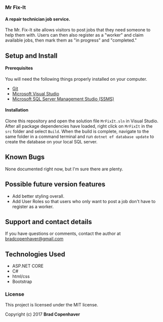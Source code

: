 ### Mr Fix-It
#### A repair technician job service.

The Mr. Fix-It site allows visitors to post jobs that they need someone to help them with. Users can then also register as a "worker" and claim available jobs, then mark them as "in progress" and "completed."

## Setup and Install

#### Prerequisites

You will need the following things properly installed on your computer.

* [Git](https://git-scm.com/)
* [Microsoft Visual Studio](https://www.visualstudio.com/downloads/)
* [Microsoft SQL Server Management Studio (SSMS)](https://docs.microsoft.com/en-us/sql/ssms/download-sql-server-management-studio-ssms#sql-server-management-studio)

#### Installation

Clone this repository and open the solution file `MrFixIt.sln` in Visual Studio. After all package dependencies have loaded,  right click on `MrFixIt` in the `src` folder and select `Build`. When the build is complete, navigate to the same folder in a command terminal and run `dotnet ef database update` to create the database on your local SQL server.

## Known Bugs

None documented right now, but I'm sure there are plenty.

## Possible future version features

* Add better styling overall.
* Add User Roles so that users who only want to post a job don't have to register as a worker.

## Support and contact details

If you have questions or comments, contact the author at bradcopenhaver@gmail.com

## Technologies Used

* ASP.NET CORE
* C#
* html/css
* Bootstrap

### License

This project is licensed under the MIT license.

Copyright (c) 2017 **Brad Copenhaver**
